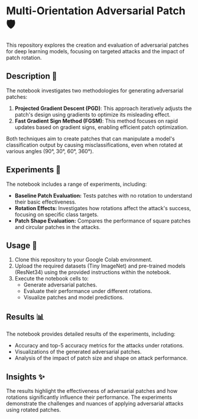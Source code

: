 # Multi-Orientation Adversarial Patch 🛡️

This repository explores the creation and evaluation of adversarial patches for deep learning models, focusing on targeted attacks and the impact of patch rotation.

## Description 📝

The notebook investigates two methodologies for generating adversarial patches:

1. **Projected Gradient Descent (PGD)**: This approach iteratively adjusts the patch's design using gradients to optimize its misleading effect.
2. **Fast Gradient Sign Method (FGSM)**: This method focuses on rapid updates based on gradient signs, enabling efficient patch optimization.

Both techniques aim to create patches that can manipulate a model's classification output by causing misclassifications, even when rotated at various angles (90°, 30°, 60°, 360°).

## Experiments 🔬

The notebook includes a range of experiments, including:

- **Baseline Patch Evaluation:** Tests patches with no rotation to understand their basic effectiveness.
- **Rotation Effects:** Investigates how rotations affect the attack's success, focusing on specific class targets.
- **Patch Shape Evaluation:** Compares the performance of square patches and circular patches in the attacks.

## Usage 🚀

1. Clone this repository to your Google Colab environment.
2. Upload the required datasets (Tiny ImageNet) and pre-trained models (ResNet34) using the provided instructions within the notebook.
3. Execute the notebook cells to:
    - Generate adversarial patches.
    - Evaluate their performance under different rotations.
    - Visualize patches and model predictions.

## Results 📊

The notebook provides detailed results of the experiments, including:

- Accuracy and top-5 accuracy metrics for the attacks under rotations.
- Visualizations of the generated adversarial patches.
- Analysis of the impact of patch size and shape on attack performance.

## Insights ✨

The results highlight the effectiveness of adversarial patches and how rotations significantly influence their performance. The experiments demonstrate the challenges and nuances of applying adversarial attacks using rotated patches.
